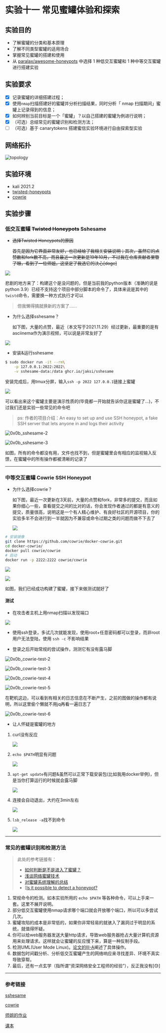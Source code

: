 # 实验十一 常见蜜罐体验和探索

## 实验目的

- 了解蜜罐的分类和基本原理
- 了解不同类型蜜罐的适用场合
- 掌握常见蜜罐的搭建和使用
- 从 [paralax/awesome-honeypots](https://github.com/paralax/awesome-honeypots) 中选择 1 种低交互蜜罐和 1 种中等交互蜜罐进行搭建实验

## 实验要求

- [x] 记录蜜罐的详细搭建过程；
- [x] 使用`nmap`扫描搭建好的蜜罐并分析扫描结果，同时分析「 nmap 扫描期间」蜜罐上记录得到的信息；
- [x] 如何辨别当前目标是一个「蜜罐」？以自己搭建的蜜罐为例进行说明；
- [x] （可选）总结常见的蜜罐识别和检测方法；
- [ ] （可选）基于 canarytokens 搭建蜜信实验环境进行自由探索型实验

## 网络拓扑

![topology](/img/0x0b_topology.png)

## 实验环境

- kali 2021.2
- [twisted-honeypots](https://github.com/lanjelot/twisted-honeypots)
- [cowrie](https://github.com/cowrie/cowrie)

## 实验步骤

### 低交互蜜罐 ~~Twisted Honeypots~~ Sshesame

- ~~选择Twisted Honeypots的原因~~

  ~~首先是因为它界面非常友好，也已经给了我相关安装说明；其次，虽然它的点赞数和fork数不高，而且最近一次更新是19年10月，不过我在仓库贡献者里瞥了眼，看到了一位师姐，这坚定了我选它的决心[doge]~~

![](/img/0x0b_reasons-1.png)

悲剧的地方来了：构建这个是没问题的，但是当前我的python版本（准确的说是python 3.9）已经不支持这个项目中部分脚本的命令了，具体来说是其中的`twistd`命令，需要换一种方式执行才可以

> 但我懒得搞就换新的方案了……

- 为什么选择sshesame？

	如下图，大量的点赞，最近（本文写于2021.11.29）经过更新，最重要的是有asciinema作为演示视频，可以说是非常友好了

![](/img/0x0b_reasons-2.png)

- 安装&运行sshesame

```bash
$ sudo docker run -it --rm\
    -p 127.0.0.1:2022:2022\
    -v sshesame-data:/data ghcr.io/jaksi/sshesame
```

安装完成后，用tmux分屏，输入`ssh -p 2022 127.0.0.1`链接上蜜罐

![](/img/0x0b_sshesame-1.png)

可以看出来这个蜜罐主要是演示性质的(毕竟都一开始就告诉你这是蜜罐了…)，不过我们还是实验一些常见的命令吧

> ps: 作者的项目介绍：An easy to set up and use SSH honeypot, a fake SSH server that lets anyone in and logs their activity

![0x0b_sshesame-2](/img/0x0b_sshesame-2.png)

![0x0b_sshesame-3](/img/0x0b_sshesame-3.png)

如图，所有的命令都没有用，文件也找不到，但是蜜罐里会有相应的监视输入反馈，在蜜罐中的所有操作都被清晰的记录了

---

### 中等交互蜜罐 Cowrie SSH Honeypot

- 为什么选择cowrie？

  如下图，最近一次更新在3天前，大量的点赞和fork，非常多的提交，而且如果你细心一些，查看提交之间的比对的话，你会发现作者通过的都是有意义的提交，质量很高，说明这是一个有人精心维护、有良好社区的开源项目，你的实验多半不会进行到一半就因为不兼容或命令过期之类的问题而做不下去了
  
  ![](/img/0x0b_reasons-3.png)

```bash
# 安装镜像
git clone https://github.com/cowrie/docker-cowrie.git
cd docker-cowrie/   
docker pull cowrie/cowrie
# 启动
docker run -p 2222:2222 cowrie/cowrie
```

![](/img/0x0b_cowrie-1.png)

![](/img/0x0b_cowrie-2.png)

如图，我们已经成功构建了蜜罐，接下来做测试就好了

#### 测试

- 在攻击者主机上用nmap扫描以发现端口

![](/img/0x0b_cowrie-test-1.png)

- 使用ssh登录，多试几次就能发现，使用root+任意密码都可以登录，而非root用户无法登陆，使用 `ssh -c` 不影响结果

- 登录之后开始常规的尝试操作，测测它有没有露马脚

![0x0b_cowrie-test-2](/img/0x0b_cowrie-test-2.png)

![0x0b_cowrie-test-3](/img/0x0b_cowrie-test-3.png)

![0x0b_cowrie-test-4](/img/0x0b_cowrie-test-4.png)

![0x0b_cowrie-test-5](/img/0x0b_cowrie-test-5.png)

在靶机这边，可以看到有相关的日志信息在不断产生，之前的图做的操作都有说明，所以这里偷个懒就不用jq再看一遍日志了

![0x0b_cowrie-test-6](/img/0x0b_cowrie-test-6.png)

- 让人怀疑是蜜罐的地方

1. curl没有反应

   ![](/img/0x0b_cowrie-doubt-1.png)

2. `echo $PATH`明显有问题

   ![](/img/0x0b_cowrie-doubt-2.png)

3. `apt-get update`有问题&虽然可以正常下载安装包(比如我用docker举例)，但是当你打算运行的时候就会露马脚

   ![](/img/0x0b_cowrie-doubt-3.png)

4. 连接会自动退出，大约在3min左右

   ![](/img/0x0b_cowrie-doubt-4.png)

5. `lsb_release -a`找不到命令

   ![](/img/0x0b_cowrie-doubt-5.png)

---

### 常见的蜜罐识别和检测方法

> 此处的参考链接有：
>
> - [如何判断是不是进入了蜜罐？](https://www.zhihu.com/question/31213254)
>- [浅谈网络蜜罐技术](https://zhuanlan.zhihu.com/p/144058033)
> - [对蜜罐系统理解的总结](https://blog.csdn.net/a821478424/article/details/50393429)
> - [[Is it possible to detect a honeypot?](https://security.stackexchange.com/questions/90642/is-it-possible-to-detect-a-honeypot)

1. 常规命令的检测。如本实验所用的 `echo $PATH` 等各种命令，可以上手来一套。这里不展开说明。
2. 部分低交互蜜罐使用nmap请求哪个端口就会开放哪个端口，所以可以多尝试几次。
3. 蜜罐攻陷的成本是非常低的，如果你非常轻易的就骇入了漏洞过于明显的系统，就值得怀疑。
4. 你可以给web服务器发送大量http请求，导致web服务器抢占大量计算机资源用来处理请求。这样就会让蜜罐的反应慢下来，算是一种反制手段。
5. 检测UML(User Mode Linux)。[论文的III-A](https://www.ei.ruhr-uni-bochum.de/media/emma/veroeffentlichungen/2012/08/07/Honeypots-IEEE05.pdf)阐述了具体操作。
6. 数据包时间戳分析、分析低交互蜜罐产生的网络响应来寻找差异、环境不真实导致穿帮。
7. 最后，还有一点玄学（指所谓“资深网络安全工程师的经验”），反正我没有[😓]

---

### 参考链接

[sshesame](https://github.com/jaksi/sshesame)

[cowrie](https://github.com/cowrie/cowrie)

[师姐的作业](https://github.com/CUCCS/2020-ns-public-LyuLumos/tree/ch0x0B/ch0x0B)

[课本](https://c4pr1c3.gitee.io/cuc-ns/chap0x11/main.html)